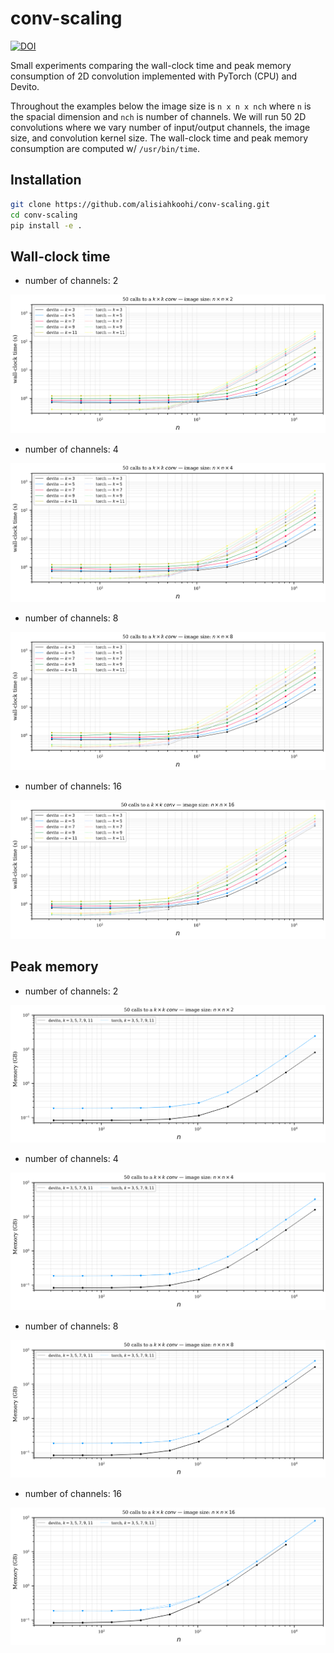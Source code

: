 # conv-scaling

[![DOI](https://zenodo.org/badge/304717537.svg)](https://zenodo.org/badge/latestdoi/304717537)

Small experiments comparing the wall-clock time and peak memory consumption of 2D convolution implemented with PyTorch (CPU) and Devito.

Throughout the examples below the image size is `n x n x nch` where `n` is the spacial dimension and `nch` is number of channels. We will run 50 2D convolutions where we vary number of input/output channels, the image size, and convolution kernel size. The wall-clock time and peak memory consumption are computed w/ `/usr/bin/time`.

## Installation

```bash
git clone https://github.com/alisiahkoohi/conv-scaling.git
cd conv-scaling
pip install -e .
```

## Wall-clock time

* number of channels: 2

![](figs/runtime_nch0)

* number of channels: 4

![](figs/runtime_nch1)

* number of channels: 8

![](figs/runtime_nch2)

* number of channels: 16

![](figs/runtime_nch3)

## Peak memory

* number of channels: 2

![](figs/memory_nch0)

* number of channels: 4

![](figs/memory_nch1)

* number of channels: 8

![](figs/memory_nch2)

* number of channels: 16

![](figs/memory_nch3)
